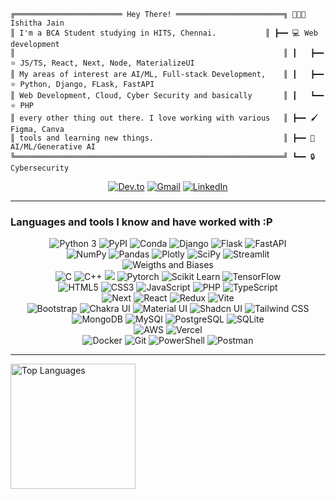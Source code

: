 ```plaintext
╔════════════════════════ Hey There! ════════════════════════╗ 👩🏻‍💻 Ishitha Jain
║ I'm a BCA Student studying in HITS, Chennai.           ║ ┣━━ 💻 Web development
║                                                            ║ ┃   ┣━━ ⭐ JS/TS, React, Next, Node, MaterializeUI
║ My areas of interest are AI/ML, Full-stack Development,    ║ ┃   ┣━━ ⭐ Python, Django, FLask, FastAPI
║ Web Development, Cloud, Cyber Security and basically       ║ ┃   ┗━━ ⭐ PHP
║ every other thing out there. I love working with various   ║ ┣━━ 🖌️ Figma, Canva
║ tools and learning new things.                             ║ ┣━━ 🤖 AI/ML/Generative AI
╚════════════════════════════════════════════════════════════╝ ┗━━ 🔒 Cybersecurity
```

<div align="center">
  <a href="https://dev.to/codercake" target="_blank"><img alt="Dev.to" src="https://img.shields.io/badge/dev.to-0A0A0A?style=for-the-badge&logo=devdotto&logoColor=white"></a>
  <a href="mailto:ishithaac2312@gmail.com" target="_blank"><img alt="Gmail" src="https://img.shields.io/badge/Gmail-D14836?style=for-the-badge&logo=gmail&logoColor=white"></a>
  <a href="https://www.linkedin.com/in/ishitha-chaudhary/" target="_blank"><img alt="LinkedIn" src="https://img.shields.io/badge/LinkedIn-0077B5?style=for-the-badge&logo=linkedin&logoColor=white"></a>
</div>

____

### Languages and tools I know and have worked with :P

<div align="center">
  <img alt="Python 3" src="https://img.shields.io/badge/Python-37709F?style=for-the-badge&logo=python&logoColor=white" />
<!--   <img alt="Jupyter" src="https://img.shields.io/badge/Jupyter-F37626.svg?&style=for-the-badge&logo=Jupyter&logoColor=white" /> -->
  <img alt="PyPI" src="https://img.shields.io/badge/pypi-3775A9?style=for-the-badge&logo=pypi&logoColor=white" />
  <img alt="Conda" src="https://img.shields.io/badge/conda-342B029.svg?&style=for-the-badge&logo=anaconda&logoColor=white" />
  <img alt="Django" src="https://img.shields.io/badge/Django-092E20?style=for-the-badge&logo=django&logoColor=white" />
  <img alt="Flask" src="https://img.shields.io/badge/Flask-000000?style=for-the-badge&logo=flask&logoColor=white" />
  <img alt="FastAPI" src="https://img.shields.io/badge/fastapi-109989?style=for-the-badge&logo=FASTAPI&logoColor=white" />
  <br>
  <img alt="NumPy"src="https://img.shields.io/badge/Numpy-777BB4?style=for-the-badge&logo=numpy&logoColor=white" />
  <img alt="Pandas" src="https://img.shields.io/badge/Pandas-2C2D72?style=for-the-badge&logo=pandas&logoColor=white" />
  <img alt="Plotly" src="https://img.shields.io/badge/Plotly-239120?style=for-the-badge&logo=plotly&logoColor=white" />
  <img alt="SciPy" src="https://img.shields.io/badge/SciPy-654FF0?style=for-the-badge&logo=SciPy&logoColor=white" />
  <img alt="Streamlit" src="https://img.shields.io/badge/Streamlit-FF4B4B?style=for-the-badge&logo=Streamlit&logoColor=white" />
  <br>
<!--   <img alt="Keras" src="https://img.shields.io/badge/Keras-D00000?style=for-the-badge&logo=Keras&logoColor=white" /> -->
  <img alt="Weigths and Biases" src="https://img.shields.io/badge/Weights_&_Biases-FFBE00?style=for-the-badge&logo=WeightsAndBiases&logoColor=white" />
  <br>
  <img alt="C" src="https://img.shields.io/badge/C-00599C?style=for-the-badge&logo=c&logoColor=white" />
  <img alt="C++" src="https://img.shields.io/badge/C%2B%2B-00599C?style=for-the-badge&logo=c%2B%2B&logoColor=white" />
  <img slt="cmake" src="https://img.shields.io/badge/CMake-064F8C?style=for-the-badge&logo=cmake&logoColor=white" />
  <img alt="Pytorch" src="https://img.shields.io/badge/PyTorch-EE4C2C?style=for-the-badge&logo=PyTorch&logoColor=white" />
  <img alt="Scikit Learn" src="https://img.shields.io/badge/scikit_learn-F7931E?style=for-the-badge&logo=scikit-learn&logoColor=white" />
  <img alt="TensorFlow" src="https://img.shields.io/badge/TensorFlow-FF6F00?style=for-the-badge&logo=tensorflow&logoColor=white" />
  <br>
  <img alt="HTML5" src="https://img.shields.io/badge/HTML5-E34F26?style=for-the-badge&logo=html5&logoColor=white" />
  <img alt="CSS3" src="https://img.shields.io/badge/CSS3-1572B6?style=for-the-badge&logo=css3&logoColor=white" />
  <img alt="JavaScript" src="https://img.shields.io/badge/JavaScript-323330?style=for-the-badge&logo=javascript&logoColor=F7DF1E" />
  <img alt="PHP" src="https://img.shields.io/badge/PHP-777BB4?style=for-the-badge&logo=php&logoColor=white" />
  <img alt="TypeScript" src="https://img.shields.io/badge/TypeScript-007ACC?style=for-the-badge&logo=typescript&logoColor=white" />
  <br>
  <img alt="Next" src="https://img.shields.io/badge/next%20js-000000?style=for-the-badge&logo=nextdotjs&logoColor=white" />
  <img alt="React" src="https://img.shields.io/badge/React-20232A?style=for-the-badge&logo=react&logoColor=61DAFB" />
  <img alt="Redux" src="https://img.shields.io/badge/Redux-593D88?style=for-the-badge&logo=redux&logoColor=white" />
  <img alt="Vite" src="https://img.shields.io/badge/Vite-B73BFE?style=for-the-badge&logo=vite&logoColor=FFD62E" />

  <br>
  <img alt="Bootstrap" src="https://img.shields.io/badge/Bootstrap-563D7C?style=for-the-badge&logo=bootstrap&logoColor=white" />
  <img alt="Chakra UI" src="https://img.shields.io/badge/Chakra--UI-319795?style=for-the-badge&logo=chakra-ui&logoColor=white" />
  <img alt="Material UI" src="https://img.shields.io/badge/Material%20UI-007FFF?style=for-the-badge&logo=mui&logoColor=white" />
  <img alt="Shadcn UI" src="https://img.shields.io/badge/shadcn%2Fui-000000?style=for-the-badge&logo=shadcnui&logoColor=white" />
  <img alt="Tailwind CSS" src="https://img.shields.io/badge/Tailwind_CSS-38B2AC?style=for-the-badge&logo=tailwind-css&logoColor=white" />
  <br>
  <img alt="MongoDB" src="https://img.shields.io/badge/MongoDB-4EA94B?style=for-the-badge&logo=mongodb&logoColor=white" />
  <img alt="MySQl" src="https://img.shields.io/badge/MySQL-4375cc?&style=for-the-badge&logo=mysql&logoColor=white" />
  <img alt="PostgreSQL" src="https://img.shields.io/badge/PostgreSQL-316192?style=for-the-badge&logo=postgresql&logoColor=white" />
  <img alt="SQLite" src="https://img.shields.io/badge/SQLite-07405E?style=for-the-badge&logo=sqlite&logoColor=white" />
  <br>
  <img alt="AWS" src="https://img.shields.io/badge/Amazon_AWS-FF9900?style=for-the-badge&logo=amazonaws&logoColor=white" />
  <img alt="Vercel" src="https://img.shields.io/badge/Vercel-000000?style=for-the-badge&logo=vercel&logoColor=white" />
  <br>
  <img alt="Docker" src="https://img.shields.io/badge/Docker-2CA5E0?style=for-the-badge&logo=docker&logoColor=white" />
  <img alt="Git" src="https://img.shields.io/badge/Git-f05030?&style=for-the-badge&logo=git&logoColor=white" />
  <img alt="PowerShell" src="https://img.shields.io/badge/powershell-5391FE?style=for-the-badge&logo=powershell&logoColor=white" />
  <img alt="Postman" src="https://img.shields.io/badge/Postman-FF6C37?style=for-the-badge&logo=Postman&logoColor=white" />
</div>

___

  <img alt="Top Languages" src="https://github-readme-stats.vercel.app/api/top-langs/?username=codercake&langs_count=10&layout=compact&theme=onedark&bg_color=282c34&hide_border=true&disable_animations=true" height="200" />
</div>
<br />




